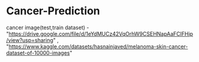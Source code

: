 # Cancer-Prediction

cancer image(test,train dataset) - "https://drive.google.com/file/d/1eYdMUCz42VqOrhW9CSEHNapAaFClFHip/view?usp=sharing" , "https://www.kaggle.com/datasets/hasnainjaved/melanoma-skin-cancer-dataset-of-10000-images"
